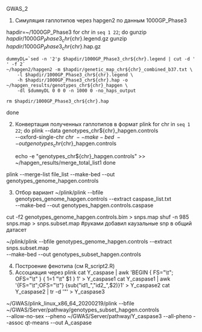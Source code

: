 GWAS_2
1. Симуляция гаплотипов через hapgen2 по данным 1000GP_Phase3

hapdir=~/1000GP_Phase3
for chr in `seq 1 22`; do
	gunzip $hapdir/1000GP_Phase3_chr${chr}.legend.gz
	gunzip $hapdir/1000GP_Phase3_chr${chr}.hap.gz

	dummyDL=`sed -n '2'p $hapdir/1000GP_Phase3_chr${chr}.legend | cut -d ' ' -f 2`
	~/hapgen2/hapgen2 -m $hapdir/genetic_map_chr${chr}_combined_b37.txt \
        -l $hapdir/1000GP_Phase3_chr${chr}.legend \
        -h $hapdir/1000GP_Phase3_chr${chr}.hap -o ~/hapgen_results/genotypes_chr${chr}_hapgen \
        -dl $dummyDL 0 0 0 -n 1000 0 -no_haps_output 

	rm $hapdir/1000GP_Phase3_chr${chr}.hap
done

2. Конвертация полученных гаплотипов в формат plink
for chr in `seq 1 22`; do
        plink --data genotypes_chr${chr}_hapgen.controls \
        --oxford-single-chr $chr \
        --make-bed \
        --out genotypes_chr${chr}_hapgen.controls
        
	echo -e "genotypes_chr${chr}_hapgen.controls" >> ~/hapgen_results/merge_total_list1
done

plink --merge-list file_list --make-bed --out genotypes_genome_hapgen.controls

3. Отбор вариант
~/plink/plink --bfile genotypes_genome_hapgen.controls --extract caspase_list.txt \
--make-bed --out genotypes_hapgen.controls.caspase

cut -f2 genotypes_genome_hapgen.controls.bim > snps.map 
shuf -n 985 snps.map > snps.subset.map
#руками добавил каузальные snp в общий датасет

~/plink/plink --bfile genotypes_genome_hapgen.controls --extract snps.subset.map \
--make-bed --out genotypes_subset_hapgen.controls

4. Построение фенотипа (см R_script2.R)
5. Ассоциация через plink
cat Y_caspase | awk 'BEGIN { FS="\t"; OFS="\t" } { $1=$1 "\t" $1 } 1' > Y_caspase1 
cat Y_caspase1 | awk '{FS="\t";OFS="\t"} {sub("id1_","id2_",$2)}1' > Y_caspase2
cat Y_caspase2 | tr -d '"' > Y_caspase3

~/GWAS/plink_linux_x86_64_20200219/plink --bfile ~/GWAS/Server/pathway/genotypes_subset_hapgen.controls \
--allow-no-sex --pheno ~/GWAS/Server/pathway/Y_caspase3 --all-pheno --assoc qt-means --out A_caspase


